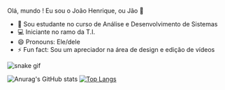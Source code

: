 Olá, mundo ! Eu sou o João Henrique, ou Jão 👋

- 🌱 Sou estudante no curso de Análise e Desenvolvimento de Sistemas
- 💻 Iniciante no ramo da T.I.
- 😄 Pronouns: Ele/dele
- ⚡ Fun fact: Sou um apreciador na área de design e edição de vídeos

![snake gif](https://github.com/jaohss/blob/output/github-contribution-grid-snake.gif)

![Anurag's GitHub stats](https://github-readme-stats.vercel.app/api?username=jaohss&show_icons=true&theme=radical)
[![Top Langs](https://github-readme-stats.vercel.app/api/top-langs/?username=jaohss&layout=compact)](https://github.com/jaohss/github-readme-stats)


  
